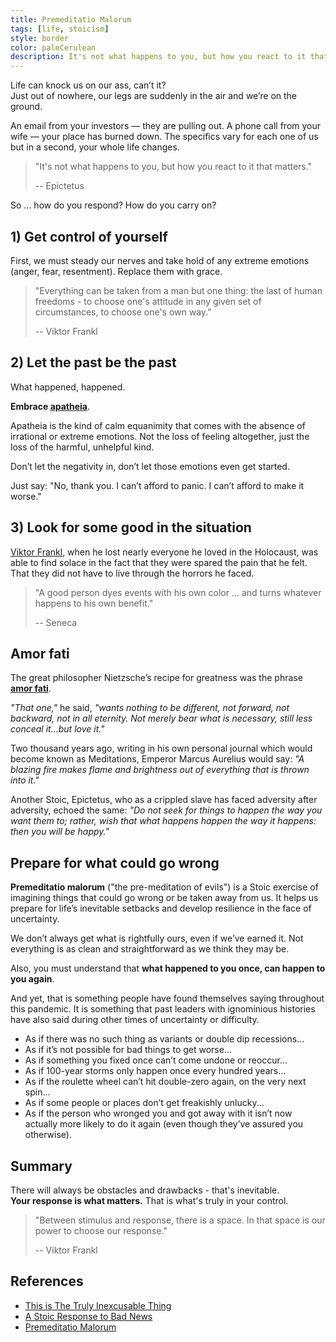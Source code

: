 ```yaml
---
title: Premeditatio Malorum
tags: [life, stoicism]
style: border
color: paleCerulean
description: It's not what happens to you, but how you react to it that matters. - Epictetus
---
```


Life can knock us on our ass, can’t it?  
Just out of nowhere, our legs are suddenly in the air and we’re on the ground.

An email from your investors — they are pulling out. A phone call from your wife — your place has burned down.
The specifics vary for each one of us but in a second, your whole life changes.

> "It's not what happens to you, but how you react to it that matters."
>
> -- Epictetus

So ... how do you respond? How do you carry on?

## 1) Get control of yourself

First, we must steady our nerves and take hold of any extreme emotions (anger, fear, resentment).
Replace them with grace.

> "Everything can be taken from a man but one thing: the last of human freedoms - to choose one's attitude in any given set of circumstances, to choose one's own way."
>
> -- Viktor Frankl

## 2) Let the past be the past

What happened, happened.

**Embrace [apatheia](https://en.wikipedia.org/wiki/Apatheia)**.

Apatheia is the kind of calm equanimity that comes with the absence of irrational or extreme emotions. Not the loss of feeling altogether, just the loss of the harmful, unhelpful kind.

Don’t let the negativity in, don’t let those emotions even get started.

Just say: "No, thank you. I can’t afford to panic. I can’t afford to make it worse."

## 3) Look for some good in the situation

[Viktor Frankl](https://en.wikipedia.org/wiki/Viktor_Frankl), when he lost nearly everyone he loved in the Holocaust, was able to find solace in the fact that they were spared the pain that he felt. That they did not have to live through the horrors he faced.

> "A good person dyes events with his own color ... and turns whatever happens to his own benefit."
>
> -- Seneca

## Amor fati

The great philosopher Nietzsche’s recipe for greatness was the phrase **[amor fati](https://dailystoic.com/amor-fati-love-of-fate/)**.

_"That one,"_ he said, _"wants nothing to be different, not forward, not backward, not in all eternity. Not merely bear what is necessary, still less conceal it...but love it."_

Two thousand years ago, writing in his own personal journal which would become known as Meditations, Emperor Marcus Aurelius would say: _"A blazing fire makes flame and brightness out of everything that is thrown into it."_

Another Stoic, Epictetus, who as a crippled slave has faced adversity after adversity, echoed the same: _"Do not seek for things to happen the way you want them to; rather, wish that what happens happen the way it happens: then you will be happy."_

## Prepare for what could go wrong

**Premeditatio malorum** ("the pre-meditation of evils") is a Stoic exercise of imagining things that could go wrong or be taken away from us. It helps us prepare for life’s inevitable setbacks and develop resilience in the face of uncertainty.

We don’t always get what is rightfully ours, even if we’ve earned it. Not everything is as clean and straightforward as we think they may be.

Also, you must understand that **what happened to you once, can happen to you again**.

And yet, that is something people have found themselves saying throughout this pandemic. It is something that past leaders with ignominious histories have also said during other times of uncertainty or difficulty.

- As if there was no such thing as variants or double dip recessions...
- As if it’s not possible for bad things to get worse...
- As if something you fixed once can’t come undone or reoccur...
- As if 100-year storms only happen once every hundred years...
- As if the roulette wheel can’t hit double-zero again, on the very next spin...
- As if some people or places don’t get freakishly unlucky...
- As if the person who wronged you and got away with it isn’t now actually more likely to do it again (even though they’ve assured you otherwise).

## Summary

There will always be obstacles and drawbacks - that's inevitable.  
**Your response is what matters.** That is what's truly in your control.

> "Between stimulus and response, there is a space. In that space is our power to choose our response."
>
> -- Viktor Frankl

## References

- [This is The Truly Inexcusable Thing](https://dailystoic.com/this-is-the-truly-inexcusable-thing/)
- [A Stoic Response to Bad News](https://dailystoic.com/stoic-response-bad-news/)
- [Premeditatio Malorum](https://store.dailystoic.com/products/premeditatio-malorum)

